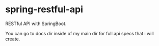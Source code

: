 # spring-restful-api

RESTful API with SpringBoot.

You can go to docs dir inside of my main dir for full api specs that i will create.
